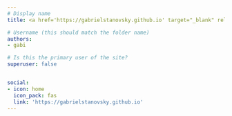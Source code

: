```yaml
---
# Display name
title: <a href='https://gabrielstanovsky.github.io' target="_blank" rel="noopener noreferrer">Gabi Stanovsky</a>

# Username (this should match the folder name)
authors:
- gabi

# Is this the primary user of the site?
superuser: false


social:
- icon: home
  icon_pack: fas
  link: 'https://gabrielstanovsky.github.io'
---
```

